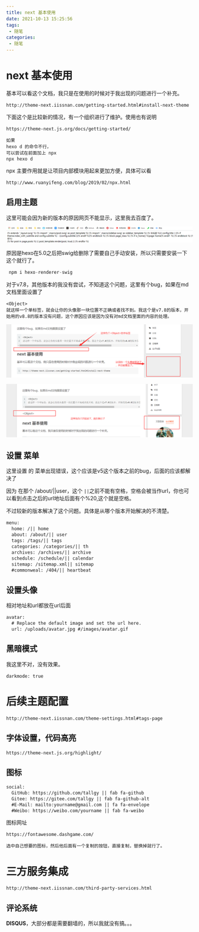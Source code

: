 ```yaml
---
title: next 基本使用
date: 2021-10-13 15:25:56
tags: 
 - 随笔
categories:
 - 随笔
---
```




# next 基本使用

基本可以看这个文档，我只是在使用的时候对于我出现的问题进行一个补充。

```
http://theme-next.iissnan.com/getting-started.html#install-next-theme
```

下面这个是比较新的情况，有一个组织进行了维护。使用也有说明

```
https://theme-next.js.org/docs/getting-started/
```



```
如果
hexo d 的命令不行，
可以尝试在前面加上 npx
npx hexo d
```

npx 主要作用就是让项目内部模块用起来更加方便，具体可以看

```
http://www.ruanyifeng.com/blog/2019/02/npx.html
```



## 启用主题

这里可能会因为新的版本的原因网页不能显示，这里我去百度了。



![image-20211018105920422](next/image-20211018110937363.png)

原因是hexo在5.0之后把swig给删除了需要自己手动安装，所以只需要安装一下 这个就行了。

```java
 npm i hexo-renderer-swig
```



对于v7.8，其他版本的我没有尝试，不知道这个问题，这里有个bug，如果在md文档里面设置了

```
<Object>
就这样一个单标签，就会让你的头像那一块位置不正确或者找不到。我这个是v7.8的版本，开始用的v8.8的版本没有问题，这个原因应该是因为没有对md文档里面的内容的处理。
```

![image-20211018105920422](next/image-20211018105920422.png)

![image-20211018110658046](next/image-20211018110658046.png)



## 设置 菜单

这里设置 的 菜单出现错误，这个应该是v5这个版本之前的bug，后面的应该都解决了

因为 在那个 /about/||user，这个 `||`之前不能有空格，空格会被当作url，你也可以看到点击之后的url地址后面有个%20,这个就是空格。

不过较新的版本解决了这个问题。具体是从哪个版本开始解决的不清楚。

```
menu:
  home: /|| home
  about: /about/|| user
  tags: /tags/|| tags
  categories: /categories/|| th
  archives: /archives/|| archive
  schedule: /schedule/|| calendar
  sitemap: /sitemap.xml|| sitemap
  #commonweal: /404/|| heartbeat
```



## 设置头像

相对地址和url都放在url后面

```
avatar:
  # Replace the default image and set the url here.
  url: /uploads/avatar.jpg #/images/avatar.gif
```



## 黑暗模式

我这里不对，没有效果。

```
darkmode: true
```



# 后续主题配置

```
http://theme-next.iissnan.com/theme-settings.html#tags-page
```



## 字体设置，代码高亮

```
https://theme-next.js.org/highlight/
```



## 图标

```
social:
  GitHub: https://github.com/tallgy || fab fa-github
  Gitee: https://gitee.com/tallgy || fab fa-github-alt
  #E-Mail: mailto:yourname@gmail.com || fa fa-envelope
  #Weibo: https://weibo.com/yourname || fab fa-weibo
```

图标网址

```
https://fontawesome.dashgame.com/
```

```
选中自己想要的图标，然后他后面有一个复制的按钮，直接复制，替换掉就行了。
```



# 三方服务集成

```
http://theme-next.iissnan.com/third-party-services.html
```



## 评论系统

**DISQUS**，大部分都是需要翻墙的，所以我就没有搞。。。

```

```

